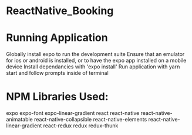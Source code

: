 # ReactNative_Booking

# Running Application
Globally install expo to run the development suite
Ensure that an emulator for ios or android is installed, or to have the expo app installed on a mobile device
Install dependancies with 'expo install'
Run application with yarn start and follow prompts inside of terminal

# NPM Libraries Used:
expo
expo-font
expo-linear-gradient
react
react-native
react-native-animatable
react-native-collapsible
react-native-elements
react-native-linear-gradient
react-redux
redux
redux-thunk
